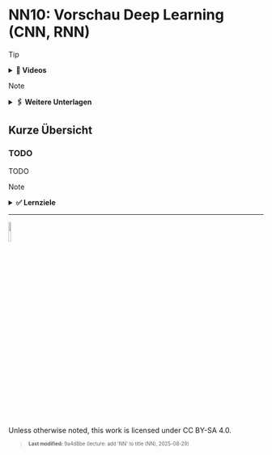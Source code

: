 # NN10: Vorschau Deep Learning (CNN, RNN)

> [!TIP]
>
> <details>
>
> <summary><strong>🎦 Videos</strong></summary>
>
> - [NN10.1 - TODO](https://youtu.be/TODO)
> - [NN10.2 - TODO](https://youtu.be/TODO)
>
> </details>

> [!NOTE]
>
> <details>
>
> <summary><strong>🖇 Weitere Unterlagen</strong></summary>
>
> - [NN10-CNN.pdf](https://github.com/Artificial-Intelligence-HSBI-TDU/KI-Vorlesung/blob/master/lecture/nn/files/NN10-CNN.pdf)
>
> </details>

## Kurze Übersicht

### TODO

TODO

> [!NOTE]
>
> <details>
>
> <summary><strong>✅ Lernziele</strong></summary>
>
> - k2: TODO
> - k2: TODO
> - k3: TODO
> - k3: TODO
>
> </details>

------------------------------------------------------------------------

<img src="https://licensebuttons.net/l/by-sa/4.0/88x31.png" width="10%">

Unless otherwise noted, this work is licensed under CC BY-SA 4.0.

<blockquote><p><sup><sub><strong>Last modified:</strong> 9a4d8be (lecture: add 'NN' to title (NN), 2025-08-29)<br></sub></sup></p></blockquote>
